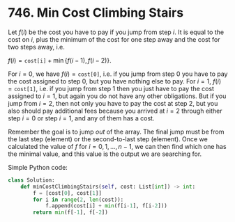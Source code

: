 # 746. Min Cost Climbing Stairs

Let $f(i)$ be the cost you have to pay if you jump from step $i$. It is equal to the cost on $i$, plus the minimum of the cost for one step away and the cost for two steps away, i.e.

$f(i) = \texttt{cost[i]} + \min\{f(i-1), f(i-2)\}$.

For $i=0$, we have $f(i)=\texttt{cost[0]}$, i.e. if you jump from step $0$ you have to pay the cost assigned to step $0$, but you have nothing else to pay. For $i=1$, $f(i)=\texttt{cost[1]}$, i.e. if you jump from step $1$ then you just have to pay the cost assigned to $i=1$, but again you do not have any other obligations. But if you jump from $i=2$, then not only you have to pay the cost at step $2$, but you also should pay additional fees because you arrived at $i=2$ through either step $i=0$ or step $i=1$, and any of them has a cost. 

Remember the goal is to jump _out_ of the array. The final jump must be from the last step (element) or the second-to-last step (element). Once we calculated the value of $f$ for $i=0,1,\ldots,n-1$, we can then find which one has the minimal value, and this value is the output we are searching for. 

Simple Python code:

```python
class Solution:
    def minCostClimbingStairs(self, cost: List[int]) -> int:
        f = [cost[0], cost[1]]
        for i in range(2, len(cost)):
            f.append(cost[i] + min(f[i-1], f[i-2]))
        return min(f[-1], f[-2])
```
